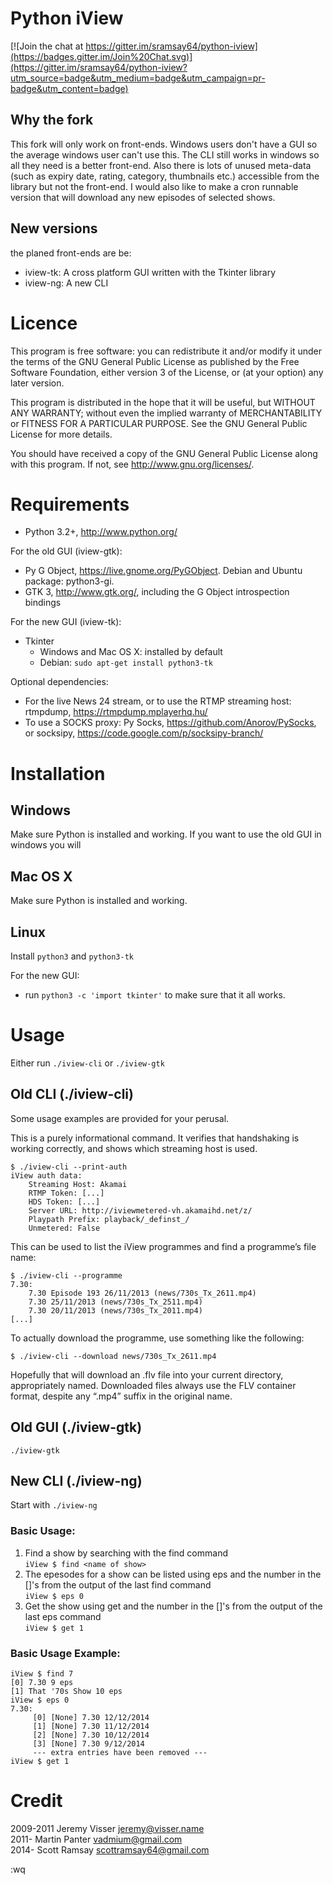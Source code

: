 ﻿Python iView
============

[![Join the chat at https://gitter.im/sramsay64/python-iview](https://badges.gitter.im/Join%20Chat.svg)](https://gitter.im/sramsay64/python-iview?utm_source=badge&utm_medium=badge&utm_campaign=pr-badge&utm_content=badge)

Why the fork
------------

This fork will only work on front-ends. Windows users don't have a GUI so the average windows user can't use this. The CLI still works in windows so all they need is a better front-end. Also there is lots of unused meta-data (such as expiry date, rating, category, thumbnails etc.) accessible from the library but not the front-end. I would also like to make a cron runnable version that will download any new episodes of selected shows.

New versions
------------

the planed front-ends are be:

* iview-tk: A cross platform GUI written with the Tkinter library
* iview-ng: A new CLI

Licence
=======

This program is free software: you can redistribute it and/or modify
it under the terms of the GNU General Public License as published by
the Free Software Foundation, either version 3 of the License, or
(at your option) any later version.

This program is distributed in the hope that it will be useful,
but WITHOUT ANY WARRANTY; without even the implied warranty of
MERCHANTABILITY or FITNESS FOR A PARTICULAR PURPOSE.  See the
GNU General Public License for more details.

You should have received a copy of the GNU General Public License
along with this program.  If not, see <http://www.gnu.org/licenses/>.

Requirements
============

* Python 3.2+, <http://www.python.org/>

For the old GUI (iview-gtk):

* Py G Object, <https://live.gnome.org/PyGObject>.
  Debian and Ubuntu package: python3-gi.
* GTK 3, <http://www.gtk.org/>, including the G Object introspection bindings

For the new GUI (iview-tk):

* Tkinter
	* Windows and Mac OS X: installed by default
	* Debian: `sudo apt-get install python3-tk`

Optional dependencies:

* For the live News 24 stream, or to use the RTMP streaming host:
  rtmpdump, <https://rtmpdump.mplayerhq.hu/>
* To use a SOCKS proxy: Py Socks, <https://github.com/Anorov/PySocks>,
  or socksipy, <https://code.google.com/p/socksipy-branch/>

Installation
============

## Windows

Make sure Python is installed and working. If you want to use the old GUI in windows you will

## Mac OS X

Make sure Python is installed and working.

## Linux

Install `python3` and `python3-tk`

For the new GUI:
*  run `python3 -c 'import tkinter'` to make sure that it all works.

Usage
=====

Either run `./iview-cli` or `./iview-gtk`

Old CLI (./iview-cli)
---------------------

Some usage examples are provided for your perusal.

This is a purely informational command. It verifies that handshaking is
working correctly, and shows which streaming host is used.

    $ ./iview-cli --print-auth
    iView auth data:
        Streaming Host: Akamai
        RTMP Token: [...]
        HDS Token: [...]
        Server URL: http://iviewmetered-vh.akamaihd.net/z/
        Playpath Prefix: playback/_definst_/
        Unmetered: False

This can be used to list the iView programmes and
find a programme’s file name:

    $ ./iview-cli --programme
    7.30:
        7.30 Episode 193 26/11/2013	(news/730s_Tx_2611.mp4)
        7.30 25/11/2013	(news/730s_Tx_2511.mp4)
        7.30 20/11/2013	(news/730s_Tx_2011.mp4)
    [...]

To actually download the programme, use something like the following:

    $ ./iview-cli --download news/730s_Tx_2611.mp4

Hopefully that will download an .flv file into your current directory,
appropriately named. Downloaded files always use the FLV container format,
despite any “.mp4” suffix in the original name.

Old GUI (./iview-gtk)
---------------------

`./iview-gtk`

New CLI (./iview-ng)
--------------------

Start with `./iview-ng`

### Basic Usage:

1. Find a show by searching with the find command  <br>
	`iView $ find <name of show>`  <br>
2. The epesodes for a show can be listed using eps and the number in the []'s from the output of the last find command  <br>
	`iView $ eps 0`  <br>
3. Get the show using get and the number in the []'s from the output of the last eps command  <br>
	`iView $ get 1`  <br>
			
### Basic Usage Example:

	iView $ find 7
	[0] 7.30 9 eps
	[1] That '70s Show 10 eps
	iView $ eps 0
	7.30:
		 [0] [None] 7.30 12/12/2014
		 [1] [None] 7.30 11/12/2014
		 [2] [None] 7.30 10/12/2014
		 [3] [None] 7.30 9/12/2014
		 --- extra entries have been removed ---
	iView $ get 1

Credit
======

2009-2011	Jeremy Visser <jeremy@visser.name>  
2011-	Martin Panter <vadmium@gmail.com>  
2014-	Scott Ramsay <scottramsay64@gmail.com>  

:wq
